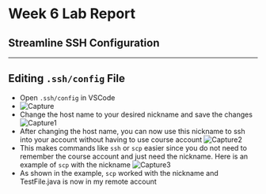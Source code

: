 # Week 6 Lab Report
## **Streamline SSH Configuration**
---
## Editing `.ssh/config` File 
* Open `.ssh/config` in VSCode
* ![Capture](https://user-images.githubusercontent.com/97651048/153681607-478b5083-6825-47f1-80c1-b2573b3792a2.PNG)
* Change the host name to your desired nickname and save the changes
![Capture1](https://user-images.githubusercontent.com/97651048/153681691-51361d83-2d90-428f-94e5-5f83a913886b.PNG)
* After changing the host name, you can now use this nickname to ssh into your account without having to use course account
![Capture2](https://user-images.githubusercontent.com/97651048/153681773-118a8a4c-8e1f-4f7a-a694-7d02742da8c6.PNG)
* This makes commands like `ssh` or `scp` easier since you do not need to remember the course account and just need the nickname. Here is an example of `scp` with the nickname
![Capture3](https://user-images.githubusercontent.com/97651048/153681876-6da36262-b62d-46a7-b296-c6f92d305d13.PNG)
* As shown in the example, `scp` worked with the nickname and TestFile.java is now in my remote account




